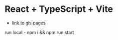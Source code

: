 # React + TypeScript + Vite

- [link to gh-pages](https://jveselkov.github.io/react-todo-app/)

run local - npm i && npm run start
